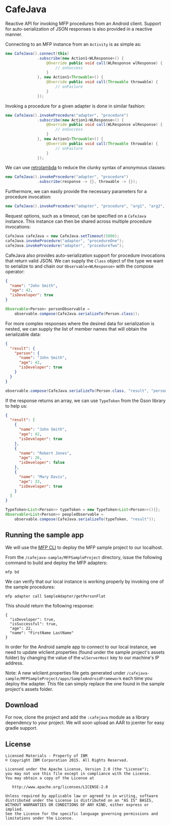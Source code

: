 # CafeJava

Reactive API for invoking MFP procedures from an Android client. Support for auto-serialization of JSON responses is also provided in a reactive manner.

Connecting to an MFP instance from an `Activity` is as simple as:

``` java
new CafeJava().connect(this)
              .subscribe(new Action1<WLResponse>() {
                  @Override public void call(WLResponse wlResponse) {
                      // onSuccess
                  }
              }, new Action1<Throwable>() {
                  @Override public void call(Throwable throwable) {
                      // onFailure
                  }
              });
```

Invoking a procedure for a given adapter is done in similar fashion:

``` java
new CafeJava().invokeProcedure("adapter", "procedure")
              .subscribe(new Action1<WLResponse>() {
                  @Override public void call(WLResponse wlResponse) {
                      // onSuccess
                  }
              }, new Action1<Throwable>() {
                  @Override public void call(Throwable throwable) {
                      // onFailure
                  }
              });
```

We can use [retrolambda](https://github.com/orfjackal/retrolambda) to reduce the clunky syntax of anonymous classes:

``` java
new CafeJava().invokeProcedure("adapter", "procedure")
              .subscribe(response -> {}, throwable -> {});
```

Furthermore, we can easily provide the necessary parameters for a procedure invocation:

``` java
new CafeJava().invokeProcedure("adapter", "procedure", "arg1", "arg2", "arg3");
```

Request options, such as a timeout, can be specified on a `CafeJava` instance. This instance can then be shared across multiple procedure invocations:

``` java
CafeJava cafeJava = new CafeJava.setTimeout(5000);
cafeJava.invokeProcedure("adapter", "procedureOne");
cafeJava.invokeProcedure("adapter", "procedureTwo");
```

CafeJava also provides auto-serialization support for procedure invocations that return valid JSON. We can supply the `Class` object of the type we want to serialize to and chain our `Observable<WLResponse>` with the compose operator:

``` json
{
  "name": "John Smith",
  "age": 42,
  "isDeveloper": true
}
```

``` java
Observable<Person> personObservable =
    observable.compose(CafeJava.serializeTo(Person.class));
```

For more complex responses where the desired data for serialization is nested, we can supply the list of member names that will obtain the serializable data:

``` json
{
  "result": {
    "person": {
      "name": "John Smith",
      "age": 42,
      "isDeveloper": true
    }
  }
}
```

``` java
observable.compose(CafeJava.serializeTo(Person.class, "result", "person"));
```

If the response returns an array, we can use `TypeToken` from the Gson library to help us:

``` json
{
  "result": [
    {
      "name": "John Smith",
      "age": 42,
      "isDeveloper": true
    },
    {
      "name": "Robert Jones",
      "age": 26,
      "isDeveloper": false
    },
    {
      "name": "Mary Davis",
      "age": 33,
      "isDeveloper": true
    }
  ]
}
```

``` java
TypeToken<List<Person>> typeToken = new TypeToken<List<Person>>(){};
Observable<List<Person>> peopleObservable =
    observable.compose(CafeJava.serializeTo(typeToken, "result"));
```

## Running the sample app
We will use the [MFP CLI](https://developer.ibm.com/mobilefirstplatform/install/#clui) to deploy the MFP sample project to our localhost.

From the `/cafejava-sample/MFPSampleProject` directory, issue the following command to build and deploy the MFP adapters:
```
mfp bd
```
We can verify that our local instance is working properly by invoking one of the sample procedures:
```
mfp adapter call SampleAdapter/getPersonFlat
```
This should return the following response:
```
{
  "isDeveloper": true,
  "isSuccessful": true,
  "age": 22,
  "name": "FirstName LastName"
}
```
In order for the Android sample app to connect to our local instance, we need to update wlclient.properties (found under the sample project's assets folder) by changing the value of the `wlServerHost` key to our machine's IP address.

Note: A new wlclient.properties file gets generated under `/cafejava-sample/MFPSampleProject/apps/SampleAndroidFramework` each time you deploy the adapter. This file can simply replace the one found in the sample project's assets folder.

## Download

For now, clone the project and add the `:cafejava` module as a library dependency to your project. We will soon upload an AAR to jcenter for easy gradle support.

## License
```
Licensed Materials - Property of IBM
© Copyright IBM Corporation 2015. All Rights Reserved.

Licensed under the Apache License, Version 2.0 (the "License");
you may not use this file except in compliance with the License.
You may obtain a copy of the License at

   http://www.apache.org/licenses/LICENSE-2.0

Unless required by applicable law or agreed to in writing, software
distributed under the License is distributed on an "AS IS" BASIS,
WITHOUT WARRANTIES OR CONDITIONS OF ANY KIND, either express or implied.
See the License for the specific language governing permissions and
limitations under the License.
```
